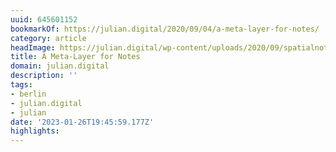```yaml
---
uuid: 645601152
bookmarkOf: https://julian.digital/2020/09/04/a-meta-layer-for-notes/
category: article
headImage: https://julian.digital/wp-content/uploads/2020/09/spatialnotespreview-1.png
title: A Meta-Layer for Notes
domain: julian.digital
description: ''
tags:
- berlin
- julian.digital
- julian
date: '2023-01-26T19:45:59.177Z'
highlights:
---
```



